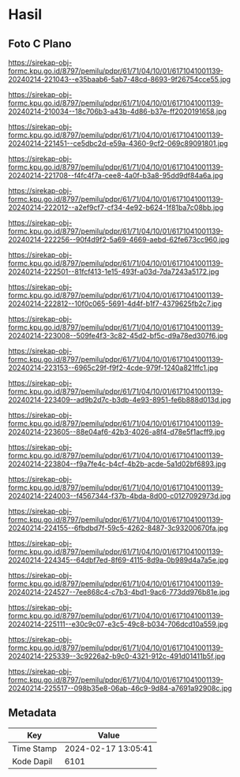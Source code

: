 # Hasil

## Foto C Plano

https://sirekap-obj-formc.kpu.go.id/8797/pemilu/pdpr/61/71/04/10/01/6171041001139-20240214-221043--e35baab6-5ab7-48cd-8693-9f26754cce55.jpg

https://sirekap-obj-formc.kpu.go.id/8797/pemilu/pdpr/61/71/04/10/01/6171041001139-20240214-210034--18c706b3-a43b-4d86-b37e-ff2020191658.jpg

https://sirekap-obj-formc.kpu.go.id/8797/pemilu/pdpr/61/71/04/10/01/6171041001139-20240214-221451--ce5dbc2d-e59a-4360-9cf2-069c89091801.jpg

https://sirekap-obj-formc.kpu.go.id/8797/pemilu/pdpr/61/71/04/10/01/6171041001139-20240214-221708--f4fc4f7a-cee8-4a0f-b3a8-95dd9df84a6a.jpg

https://sirekap-obj-formc.kpu.go.id/8797/pemilu/pdpr/61/71/04/10/01/6171041001139-20240214-222012--a2ef9cf7-cf34-4e92-b624-1f81ba7c08bb.jpg

https://sirekap-obj-formc.kpu.go.id/8797/pemilu/pdpr/61/71/04/10/01/6171041001139-20240214-222256--90f4d9f2-5a69-4669-aebd-62fe673cc960.jpg

https://sirekap-obj-formc.kpu.go.id/8797/pemilu/pdpr/61/71/04/10/01/6171041001139-20240214-222501--81fcf413-1e15-493f-a03d-7da7243a5172.jpg

https://sirekap-obj-formc.kpu.go.id/8797/pemilu/pdpr/61/71/04/10/01/6171041001139-20240214-222812--10f0c065-5691-4d4f-b1f7-4379625fb2c7.jpg

https://sirekap-obj-formc.kpu.go.id/8797/pemilu/pdpr/61/71/04/10/01/6171041001139-20240214-223008--509fe4f3-3c82-45d2-bf5c-d9a78ed307f6.jpg

https://sirekap-obj-formc.kpu.go.id/8797/pemilu/pdpr/61/71/04/10/01/6171041001139-20240214-223153--6965c29f-f9f2-4cde-979f-1240a821ffc1.jpg

https://sirekap-obj-formc.kpu.go.id/8797/pemilu/pdpr/61/71/04/10/01/6171041001139-20240214-223409--ad9b2d7c-b3db-4e93-8951-fe6b888d013d.jpg

https://sirekap-obj-formc.kpu.go.id/8797/pemilu/pdpr/61/71/04/10/01/6171041001139-20240214-223605--88e04af6-42b3-4026-a8f4-d78e5f1acff9.jpg

https://sirekap-obj-formc.kpu.go.id/8797/pemilu/pdpr/61/71/04/10/01/6171041001139-20240214-223804--f9a7fe4c-b4cf-4b2b-acde-5a1d02bf6893.jpg

https://sirekap-obj-formc.kpu.go.id/8797/pemilu/pdpr/61/71/04/10/01/6171041001139-20240214-224003--f4567344-f37b-4bda-8d00-c0127092973d.jpg

https://sirekap-obj-formc.kpu.go.id/8797/pemilu/pdpr/61/71/04/10/01/6171041001139-20240214-224155--6fbdbd7f-59c5-4262-8487-3c93200670fa.jpg

https://sirekap-obj-formc.kpu.go.id/8797/pemilu/pdpr/61/71/04/10/01/6171041001139-20240214-224345--64dbf7ed-8f69-4115-8d9a-0b989d4a7a5e.jpg

https://sirekap-obj-formc.kpu.go.id/8797/pemilu/pdpr/61/71/04/10/01/6171041001139-20240214-224527--7ee868c4-c7b3-4bd1-9ac6-773dd976b81e.jpg

https://sirekap-obj-formc.kpu.go.id/8797/pemilu/pdpr/61/71/04/10/01/6171041001139-20240214-225111--e30c9c07-e3c5-49c8-b034-706dcd10a559.jpg

https://sirekap-obj-formc.kpu.go.id/8797/pemilu/pdpr/61/71/04/10/01/6171041001139-20240214-225339--3c9226a2-b9c0-4321-912c-491d01411b5f.jpg

https://sirekap-obj-formc.kpu.go.id/8797/pemilu/pdpr/61/71/04/10/01/6171041001139-20240214-225517--098b35e8-06ab-46c9-9d84-a7691a92908c.jpg


## Metadata

| Key        | Value               |
| ---------- | ------------------- |
| Time Stamp | 2024-02-17 13:05:41 |
| Kode Dapil | 6101                |



